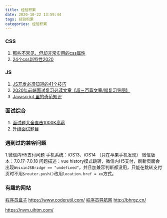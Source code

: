 ```yaml
---
title: 经验积累
date: 2020-10-22 13:59:44
tags: 经验积累
categories: 经验积累
---
```


### CSS
1. [那些不常见，但却非常实用的css属性](https://segmentfault.com/a/1190000022851543)
2. [24个css新特性2020](https://mp.weixin.qq.com/s/LGSW8_qv3R2NbsXmoje3Eg)


### JS
1. [JS开发必须知道的41个技巧](https://juejin.im/post/6854573212890562573)
2. [2020年前端面试复习必读文章【超三百篇文章/赠复习导图】](https://juejin.im/post/6844904116339261447)
3. [Javascript 里的奇葩知识](https://segmentfault.com/a/1190000023941089)

### 面试综合
1. [面试题大全直击1000K高薪](https://github.com/CavsZhouyou/Front-End-Interview-Notebook)
2. [升级面试题目](https://mp.weixin.qq.com/s/6SI54bkmHAHhrWhX7R2fgQ)

### 遇到过的兼容问题
1.微信内H5支付问题
  手机系统：iOS13、iOS14 （只在苹果手机发现）
  微信版本：7.0.17-7.0.18
  问题描述：vue history模式跳转，微信内H5支付，刷新页面会出现`WeixinJSBridge == "undefined"`，并且加兼容判断都没用，只能在跳转支付页时不用`$router.push()`改用`location.href = xx`方式。

### 有趣的网站
[程序员盒子](https://www.coderutil.com/) https://www.coderutil.com/
[程序员导航网](http://bhrgz.cn/) http://bhrgz.cn/

https://nvm.uihtm.com/